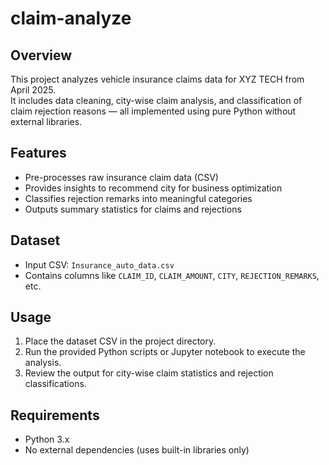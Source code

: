 # claim-analyze
## Overview

This project analyzes vehicle insurance claims data for XYZ TECH from April 2025.  
It includes data cleaning, city-wise claim analysis, and classification of claim rejection reasons — all implemented using pure Python without external libraries.

## Features

- Pre-processes raw insurance claim data (CSV)  
- Provides insights to recommend city for business optimization  
- Classifies rejection remarks into meaningful categories  
- Outputs summary statistics for claims and rejections

## Dataset

- Input CSV: `Insurance_auto_data.csv`  
- Contains columns like `CLAIM_ID`, `CLAIM_AMOUNT`, `CITY`, `REJECTION_REMARKS`, etc.

## Usage

1. Place the dataset CSV in the project directory.  
2. Run the provided Python scripts or Jupyter notebook to execute the analysis.  
3. Review the output for city-wise claim statistics and rejection classifications.

## Requirements

- Python 3.x  
- No external dependencies (uses built-in libraries only)
